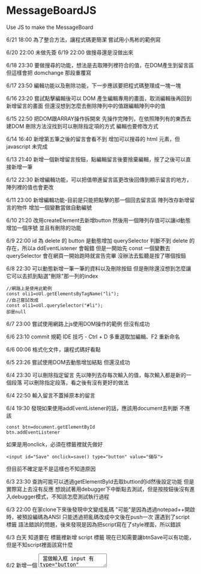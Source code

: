 # MessageBoardJS
Use JS to make the MessageBoard

6/21 18:00
為了整合方法，讓程式碼更簡潔
嘗試用小馬彬的範例寫

6/20 22:00
未做先簽
6/19 22:00
做搜尋還是沒做出來

6/18 23:30
要做搜尋的功能，想法是去取陣列裡符合的值，在DOM產生到留言區
但這樣會把 domchange 那段重覆寫

6/17 23:50
編輯功能以及刪除功能，下一步應該要把程式碼整理成一塊一塊

6/16 23:20
嘗試點擊編輯後可以 DOM 產生編輯專用的畫面，取消編輯後再回到新增留言的畫面
但還沒想到怎麼去刪除陣列中的值跟編輯陣列中的值

6/15 22:50
把DOM跟ARRAY操作拆開來
先操作完陣列，在依照陣列有的東西去建DOM
刪除方法沒找到可以刪除指定項的方式
編輯也要修改方式

6/14 16:40
新增第五筆之後的留言會看不到
增加可以搜尋的 html 元素，但 javascript 未完成

6/13 21:40
新增一個新增留言按鈕，點編輯留言後要捨棄編輯，按了之後可以直接新增一筆

6/12 22:30
新增編輯功能，可以把值帶進留言區更改後回傳到顯示留言的地方，陣列裡的值也會更改

6/11 23:00
新增編輯功能-目前是只能把點擊的那一個回去留言區
陣列改存新增留言的物件
增加一個變數當做自動編號

6/10 21:20
改用createElement去新增button
然後用一個陣列存值可以讓id動態增加一個序號
並且有刪除的功能

6/9 22:00
id 為 delete 的 button 是動態增加
querySelector 判斷不到 delete 的存在，所以a ddEventListener 會報錯
但是一開始先 const 一個變數去 querySelector 會在網頁一開始跑時就宣告完畢
沒辦法去監聽是按了哪個按鈕

6/8 22:30
可以動態新增一筆一筆的資料以及刪除按鈕
但是刪除還沒想到怎麼讓它可以去抓到點選"刪除"那一列的index
```javascript=
//網路上是使用此範例
const oli1=oUl.getElementsByTagName("li");
//自己嘗試改成
const oli1=oUl.querySelector("#li");
卻是null
```

6/7 23:00
嘗試使用網路上js使用DOM操作的範例
但沒有成功

6/6 23:10
commit 規範
IDE 技巧 - Ctrl + D 多重選取加編輯、F2 重新命名

6/6 00:06
格式化文件，讓程式碼好看點

6/5 23:26
嘗試使用DOM去動態增加結點
但還沒成功

6/4 23:30
可以刪除指定留言
先以陣列去存每次輸入的值，每次輸入都是新的一個段落
可以刪除指定段落，看之後有沒有更好的做法

6/4 22:50
輸入留言不蓋掉原本的留言

6/4 19:30
發現如果使用addEventListener的話，應該用document去判斷
不應該
``` javascript=
const btn=document.getElementById
btn.addEventListener
```
如果是用onclick，必須在標籤裡就先做好
```html=
<input id="Save" onclick=save() type="button" value="儲存">
```
但目前不確定是不是這樣也不知道原因

6/3 23:30
查詢可能可以透過getElementById去取buttion的id然後設定功能
但是實際寫上去沒有反應
想說試著用debugger下中斷點去測試，但是按按鈕後沒有進入debugger模式，不知該怎麼測試執行過程

6/3 22:00
在家clone下來後發現中文變成亂碼
"可能"是因為透過notepad++開啟時，被預設編碼為ANSI
只能透過把亂碼改成中文後在push一次
還遇到了script 標籤 語法錯誤的問題，後來發現是因為把script寫在了style裡面，所以錯誤

6/3 白天
知道要在 <head> 標籤裡新增 script 標籤
現在已知需要讓btnSave可以有功能，但是不知script裡面該寫什麼

6/2
新增一個 <textarea> 當做輸入框
input 有 type="button" 的按鈕型態，id 為b tnSave
要做一個可以顯示留言的地方，但是想不到該用什麼標籤顯示比較好
就先新增了一個 <textarea> 把他的 readonly 屬性設為 readonly


- [x] 要有一個輸入框可以輸入留言
- [x] 要有一個顯示留言的地方
- [ ] 要有一個按鈕，按下後顯示留言的地方會有剛輸入的留言
